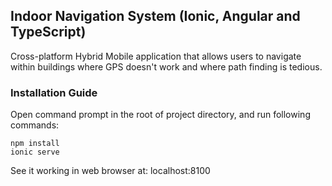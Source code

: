 ## Indoor Navigation System (Ionic, Angular and TypeScript)
Cross-platform Hybrid Mobile application that allows users to navigate within buildings where GPS doesn't work and where path finding is tedious.
### Installation Guide
Open command prompt in the root of project directory, and run following commands:

```
npm install
ionic serve
```

See it working in web browser at: localhost:8100
